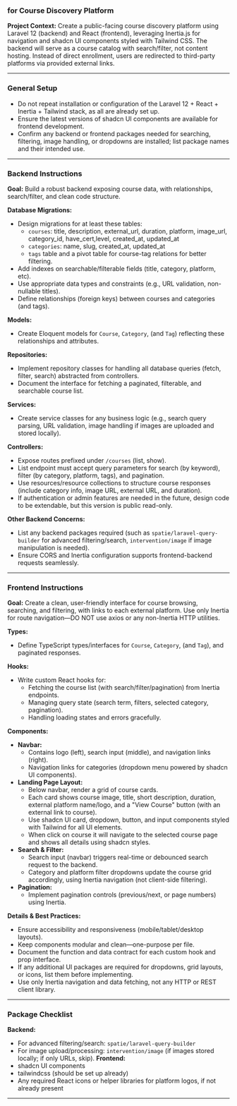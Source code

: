 

### for Course Discovery Platform

**Project Context:**
Create a public-facing course discovery platform using Laravel 12 (backend) and React (frontend), leveraging Inertia.js for navigation and shadcn UI components styled with Tailwind CSS. The backend will serve as a course catalog with search/filter, not content hosting. Instead of direct enrollment, users are redirected to third-party platforms via provided external links.

***

### General Setup

- Do not repeat installation or configuration of the Laravel 12 + React + Inertia + Tailwind stack, as all are already set up.
- Ensure the latest versions of shadcn UI components are available for frontend development.
- Confirm any backend or frontend packages needed for searching, filtering, image handling, or dropdowns are installed; list package names and their intended use.

***

### Backend Instructions

**Goal:** Build a robust backend exposing course data, with relationships, search/filter, and clean code structure.

**Database Migrations:**

- Design migrations for at least these tables:
    - `courses`: title, description, external_url, duration, platform, image_url, category_id, have_cert,level,  created_at, updated_at
    - `categories`: name, slug, created_at, updated_at
    - `tags` table and a pivot table for course-tag relations for better filtering.
- Add indexes on searchable/filterable fields (title, category, platform, etc).
- Use appropriate data types and constraints (e.g., URL validation, non-nullable titles).
- Define relationships (foreign keys) between courses and categories (and tags).

**Models:**

- Create Eloquent models for `Course`, `Category`, (and `Tag`) reflecting these relationships and attributes.

**Repositories:**

- Implement repository classes for handling all database queries (fetch, filter, search) abstracted from controllers.
- Document the interface for fetching a paginated, filterable, and searchable course list.

**Services:**

- Create service classes for any business logic (e.g., search query parsing, URL validation, image handling if images are uploaded and stored locally).

**Controllers:**

- Expose routes prefixed under `/courses` (list, show).
- List endpoint must accept query parameters for search (by keyword), filter (by category, platform, tags), and pagination.
- Use resources/resource collections to structure course responses (include category info, image URL, external URL, and duration).
- If authentication or admin features are needed in the future, design code to be extendable, but this version is public read-only.

**Other Backend Concerns:**

- List any backend packages required (such as `spatie/laravel-query-builder` for advanced filtering/search, `intervention/image` if image manipulation is needed).
- Ensure CORS and Inertia configuration supports frontend-backend requests seamlessly.

***

### Frontend Instructions

**Goal:**
Create a clean, user-friendly interface for course browsing, searching, and filtering, with links to each external platform. Use only Inertia for route navigation—DO NOT use axios or any non-Inertia HTTP utilities.

**Types:**

- Define TypeScript types/interfaces for `Course`, `Category`, (and `Tag`), and paginated responses.

**Hooks:**

- Write custom React hooks for:
    - Fetching the course list (with search/filter/pagination) from Inertia endpoints.
    - Managing query state (search term, filters, selected category, pagination).
    - Handling loading states and errors gracefully.

**Components:**

- **Navbar:**
    - Contains logo (left), search input (middle), and navigation links (right).
    - Navigation links for categories (dropdown menu powered by shadcn UI components).
- **Landing Page Layout:**
    - Below navbar, render a grid of course cards.
    - Each card shows course image, title, short description, duration, external platform name/logo, and a "View Course" button (with an external link to course).
    - Use shadcn UI card, dropdown, button, and input components styled with Tailwind for all UI elements.
    - When click on course it will navigate to the selected course page and shows all details using shadcn styles.
- **Search \& Filter:**
    - Search input (navbar) triggers real-time or debounced search request to the backend.
    - Category and platform filter dropdowns update the course grid accordingly, using Inertia navigation (not client-side filtering).
- **Pagination:**
    - Implement pagination controls (previous/next, or page numbers) using Inertia.

**Details \& Best Practices:**

- Ensure accessibility and responsiveness (mobile/tablet/desktop layouts).
- Keep components modular and clean—one-purpose per file.
- Document the function and data contract for each custom hook and prop interface.
- If any additional UI packages are required for dropdowns, grid layouts, or icons, list them before implementing.
- Use only Inertia navigation and data fetching, not any HTTP or REST client library.

***

### Package Checklist 

**Backend:**

- For advanced filtering/search: `spatie/laravel-query-builder`
- For image upload/processing: `intervention/image` (if images stored locally; if only URLs, skip).
**Frontend:**
- shadcn UI components
- tailwindcss (should be set up already)
- Any required React icons or helper libraries for platform logos, if not already present

***
